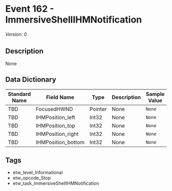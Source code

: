 # Event 162 - ImmersiveShellIHMNotification
###### Version: 0

## Description
None

## Data Dictionary
|Standard Name|Field Name|Type|Description|Sample Value|
|---|---|---|---|---|
|TBD|FocusedHWND|Pointer|None|`None`|
|TBD|IHMPosition_left|Int32|None|`None`|
|TBD|IHMPosition_top|Int32|None|`None`|
|TBD|IHMPosition_right|Int32|None|`None`|
|TBD|IHMPosition_bottom|Int32|None|`None`|

## Tags
* etw_level_Informational
* etw_opcode_Stop
* etw_task_ImmersiveShellIHMNotification